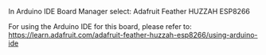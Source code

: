 In Arduino IDE Board Manager select: Adafruit Feather HUZZAH ESP8266

For using the Arduino IDE for this board, please refer to: https://learn.adafruit.com/adafruit-feather-huzzah-esp8266/using-arduino-ide 
